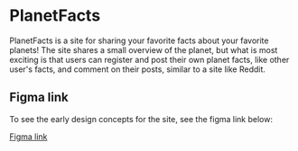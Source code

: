 # PlanetFacts

PlanetFacts is a site for sharing your favorite facts about your favorite planets! The site shares a small overview of the planet, but what is most exciting is that users can register and post their own planet facts, like other user's facts, and comment on their posts, similar to a site like Reddit.

## Figma link

To see the early design concepts for the site, see the figma link below:

[Figma link](https://www.figma.com/file/oH5kV5pykG13deY0Ptv0r3/PlanetFacts?node-id=0%3A1)
